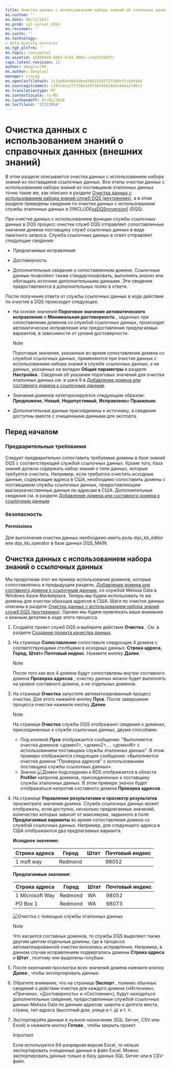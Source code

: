 ```yaml
---
title: Очистка данных с использованием набора знаний об эталонных данных (внешних) | Microsoft Docs
ms.custom: ''
ms.date: 06/13/2017
ms.prod: sql-server-2014
ms.reviewer: ''
ms.suite: ''
ms.technology:
- data-quality-services
ms.tgt_pltfrm: ''
ms.topic: conceptual
ms.assetid: 158009e9-8069-4741-8085-c14a5518d3fc
caps.latest.revision: 12
author: douglaslMS
ms.author: douglasl
manager: craigg
ms.openlocfilehash: 2c2ad64e98e5dbee5661554272f498bf5cde0164
ms.sourcegitcommit: c18fadce27f330e1d4f36549414e5c84ba2f46c2
ms.translationtype: MT
ms.contentlocale: ru-RU
ms.lasthandoff: 07/02/2018
ms.locfileid: "37213954"
---
```

# <a name="cleanse-data-using-reference-data-external-knowledge"></a>Очистка данных с использованием знаний о справочных данных (внешних знаний)
  В этом разделе описывается очистка данных с использованием набора знаний из поставщиков ссылочных данных. Все этапы очистки данных с использованием набора знаний из поставщиков эталонных данных точно такие же, как описано в разделе [Очистка данных с использованием набора знаний служб DQS &#40;внутренних&#41;](../../2014/data-quality-services/cleanse-data-using-dqs-internal-knowledge.md), а в этом разделе приведены сведения по очистке данных с использованием службы эталонных данных в [!INCLUDE[ssDQSnoversion](../includes/ssdqsnoversion-md.md)] (DQS).  
  
 При очистке данных с использованием функции службы ссылочных данных в DQS процесс очистки служб DQS отправляет сопоставленные значения домена поставщику служб ссылочных данных в виде пакетного запроса. Служба ссылочных данных в ответ отправляет следующие сведения:  
  
-   Предлагаемые исправления  
  
-   Достоверность  
  
-   Дополнительные сведения о сопоставленном домене. Ссылочные данные позволяют также стандартизировать, выполнять анализ или обогащать источник дополнительными данными. Эти сведения предоставляются в дополнительных полях в ответе.  
  
 После получения ответа от службы ссылочных данных в ходе действия по очистке в DQS происходит следующее.  
  
-   На основе значений **Пороговое значение автоматического исправления** и **Минимальная достоверность** , заданных при сопоставлении доменов со службой ссылочных данных, происходит автоматическое исправление или предоставление предлагаемых вариантов, в зависимости от уровня достоверности.  
  
    > [!NOTE]  
    >  Пороговые значения, указанные во время сопоставления домена со службой ссылочных данных, применяются при очистке данных с использованием набора знаний в службе ссылочных данных, а не данных, указанных на вкладке **Общие параметры** в разделе **Настройка** . Сведения об указании пороговых значений для очистки эталонных данных см. в шаге 9 в [Добавление домена или составного домена к ссылочным данным](../../2014/data-quality-services/attach-a-domain-or-composite-domain-to-reference-data.md).  
  
-   Значения доменов категоризируются следующим образом: **Предложено**, **Новый**, **Недопустимый**, **Исправлено**и **Правильно**.  
  
-   Дополнительные данные присоединены к источнику, а сведения доступны вместе с очищенными данными для экспорта.  
  
## <a name="before-you-begin"></a>Перед началом  
  
###  <a name="Prerequisites"></a> Предварительные требования  
 Следует предварительно сопоставить требуемые домены в базе знаний DQS с соответствующей службой ссылочных данных. Кроме того, база знаний должна содержать набор знаний о типе данных, которые требуется очистить. Например, если требуется очистить исходные данные, содержащие адреса в США, необходимо сопоставить домены с поставщиком службы ссылочных данных, предоставляющим высококачественные данные по адресам в США. Дополнительные сведения см. в разделе [Добавление домена или составного домена к ссылочным данным](../../2014/data-quality-services/attach-a-domain-or-composite-domain-to-reference-data.md).  
  
###  <a name="Security"></a> безопасность  
  
####  <a name="Permissions"></a> Permissions  
 Для выполнения очистки данных необходимо иметь роль dqs_kb_editor или dqs_kb_operator в базе данных DQS_MAIN.  
  
##  <a name="Cleanse"></a> Очистка данных с использованием набора знаний о ссылочных данных  
 Мы продолжим этот же пример использования доменов, которые сопоставлялись в предыдущем разделе, [Добавление домена или составного домена к ссылочным данным](../../2014/data-quality-services/attach-a-domain-or-composite-domain-to-reference-data.md), со службой Melissa Data в Windows Azure Marketplace. Теперь мы будем использовать те же домены для очистки образцов адресов в США. Шаги по очистке данных описаны в разделе [Очистка данных с использованием набора знаний служб DQS &#40;внутренних&#41;](../../2014/data-quality-services/cleanse-data-using-dqs-internal-knowledge.md). Однако мы будем привлекать ваше внимание к важным деталям в ходе этого процесса.  
  
1.  Создайте проект служб DQS и выберите действие **Очистка** . См. в разделе [Создание проекта качества данных](../../2014/data-quality-services/create-a-data-quality-project.md).  
  
2.  На странице **Сопоставление** сопоставьте следующие 4 домена с соответствующими столбцами в исходных данных: **Строка адреса**, **Город**, **Штат**и **Почтовый индекс**. Нажмите кнопку **Далее**.  
  
    > [!NOTE]  
    >  После того как все 4 домена будут сопоставлены внутри составного домена **Проверка адресов** , очистку данных можно будет выполнять на уровне составного домена, а не отдельных доменов.  
  
3.  На странице **Очистка** запустите автоматизированный процесс очистки. Для этого нажмите кнопку **Пуск**. После завершения процесса очистки нажмите кнопку **Далее**.  
  
    > [!NOTE]  
    >  На странице **Очистка** службы DQS отображают сведения о доменах, присоединенных к службе ссылочных данных, двумя способами.  
    >   
    >  -   Под кнопкой **Пуск** отображается сообщение: "Выполняется очистка доменов \<домен1>, \<домен2>,… \<доменN> с использованием поставщика службы эталонных данных". В этом примере отображается следующее сообщение: «Выполняется очистка домена "Проверка адресов" с использованием поставщика службы ссылочных данных».  
    > -   Значок ![Домен подсоединен к RDS](../../2014/data-quality-services/media/dqs-rdsindicator.JPG "Домен подсоединен к RDS") отображается в области **Profiler** напротив доменов, присоединенных к поставщику службы эталонных данных. В этом примере значок будет отображаться напротив составного домена **Проверка адресов** .  
  
4.  На странице **Управление результатами и просмотр результатов** просмотрите значения домена. Служба ссылочных данных может отображать, если доступно, несколько предлагаемых значений, количество которых зависит от максимума, заданного в поле **Предлагаемые варианты** во время сопоставления домена со службой ссылочных данных. Например, для следующего адреса в США отображаются два предлагаемых варианта.  
  
     **Исходное значение:**  
  
    |Строка адреса|Город|Штат|Почтовый индекс|  
    |------------------|----------|-----------|---------|  
    |1 msft way|Redmond||98052|  
  
     **Предлагаемые значения:**  
  
    |Строка адреса|Город|Штат|Почтовый индекс|  
    |------------------|----------|-----------|---------|  
    |1 Microsoft Way|Redmond|WA|98052|  
    |PO Box 1|Redmond|WA|98073|  
  
     ![Очистка с помощью службы эталонных данных](../../2014/data-quality-services/media/dqs-rdscleansing.JPG "Очистка с помощью службы эталонных данных")  
  
    > [!NOTE]  
    >  Что касается составных доменов, то службы DQS выделяют также другим цветом отдельные домены, где в процессе автоматизированной очистки вносились исправления. Например, в данном случае исправлениям подвергались домены **Строка адреса** и **Штат** , поэтому они выделены голубым.  
  
5.  После окончания просмотра всех значений домена нажмите кнопку **Далее** , чтобы экспортировать данные.  
  
6.  Обратите внимание, что на странице **Экспорт** , помимо обычных сведений о действии очистки для каждого домена («Источник», «Причина», «Достоверность» и «Состояние»), будут находиться дополнительные сведения, предоставленные службой ссылочных данных Melissa Data по данным адресов: широта и долгота места, страна, тип адреса (высотный дом, улица и т. д) и т. п.  
  
7.  Экспортируйте данные в нужное назначение (SQL Server, CSV или Excel) и нажмите кнопку **Готово** , чтобы закрыть проект.  
  
    > [!IMPORTANT]  
    >  Если используется 64-разрядная версия Excel, то нельзя экспортировать очищенные данные в файл Excel. Можно экспортировать данные только в базу данных SQL Server или в CSV-файл.  
  
  
